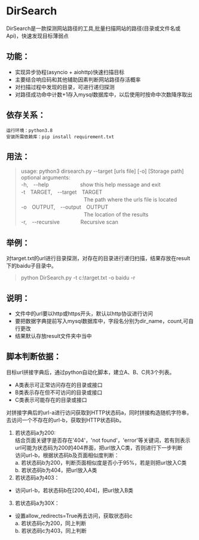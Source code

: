 # DirSearch
DirSearch是一款探测网站路径的工具,批量扫描网站的路径(目录或文件名或Api)，快速发现目标薄弱点  
## 功能：
- 实现异步协程(asyncio + aiohttp)快速扫描目标
- 主要结合响应码和其他辅助因素判断网站路径存活概率
- 对扫描过程中发现的目录，可进行递归探测
- 对路径成功命中计数+1存入mysql数据库中，以后使用时按命中次数降序取出

## 依存关系：  
```
运行环境：python3.8
安装所需依赖库：pip install requirement.txt
```

## 用法：
>usage: python3 dirsearch.py --target [urls file] [-o] [Storage path]  
optional arguments:  
  -h,　--help　　　　　　show this help message and exit  
  -t　TARGET,　--target　TARGET  
  　　　　　　　　　　　　The path where the urls file is located  
  -o　OUTPUT,　--output　OUTPUT  
  　　　　　　　　　　　　The location of the results  
  -r,　--recursive　　　　Recursive scan  

## 举例：
对target.txt的url进行目录探测，对存在的目录进行递归扫描，结果存放在result下的baidu子目录中。
>python DirSearch.py -t c:\target.txt -o baidu -r

## 说明：
- 文件中的url要以http或https开头，默认以http协议进行访问  
- 要把数据字典提前写入mysql数据库中，字段名分别为dir_name，count,可自行更改
- 结果默认存放result文件夹中当中

## 脚本判断依据：
目标url拼接字典后，通过python自动化脚本，建立A、B、C共3个列表。  
- A类表示可正常访问存在的目录或接口  
- B类表示存在但不可访问的目录或接口  
- C类表示可能存在的目录或接口  

对拼接字典后的url-a进行访问获取到HTTP状态码a，同时拼接构造随机字符串，去访问一个不存在的url-b，获取到HTTP状态码b。  
1. 若状态码a为200:  
结合页面关键字是否存在'404'，'not found'，'error'等关键词，若有则表示url可能为状态码为200的404界面，把url放入C类，否则进行下一步判断  
访问url-b，根据状态码b及页面相似度判断：  
a. 若状态码b为200，判断页面相似度是否小于95%，若是则把url放入C类  
b. 若状态码b为404，把url放入A类  
2. 若状态码a为403：  
- 访问url-b，若状态码b在[200,404]，把url放入B类  
3. 若状态码a为30X：  
- 设置allow_redirects=True再去访问，获取状态码c  
a. 若状态码c为200，同上判断  
b. 若状态码c为403，同上判断  


